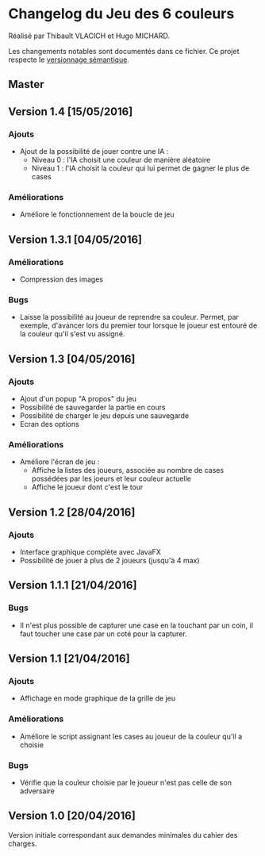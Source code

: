 # Changelog du Jeu des 6 couleurs

Réalisé par Thibault VLACICH et Hugo MICHARD.

Les changements notables sont documentés dans ce fichier. Ce projet respecte le [versionnage sémantique](http://semver.org/).

## Master

## Version 1.4 [15/05/2016]

### Ajouts
- Ajout de la possibilité de jouer contre une IA :
	- Niveau 0 : l'IA choisit une couleur de manière aléatoire
	- Niveau 1 : l'IA choisit la couleur qui lui permet de gagner le plus de cases

### Améliorations
- Améliore le fonctionnement de la boucle de jeu

## Version 1.3.1 [04/05/2016]

### Améliorations
- Compression des images

### Bugs
- Laisse la possibilité au joueur de reprendre sa couleur. Permet, par exemple, d'avancer lors du premier tour lorsque le joueur est entouré de la couleur qu'il s'est vu assigné.

## Version 1.3 [04/05/2016]

### Ajouts
- Ajout d'un popup "A propos" du jeu
- Possibilité de sauvegarder la partie en cours
- Possibilité de charger le jeu depuis une sauvegarde
- Ecran des options

### Améliorations
- Améliore l'écran de jeu :
	- Affiche la listes des joueurs, associée au nombre de cases possédées par les joeurs et leur couleur actuelle
	- Affiche le joueur dont c'est le tour

## Version 1.2 [28/04/2016]

### Ajouts
- Interface graphique complète avec JavaFX
- Possibilité de jouer à plus de 2 joueurs (jusqu'à 4 max)

## Version 1.1.1 [21/04/2016]

### Bugs
- Il n'est plus possible de capturer une case en la touchant par un coin, il faut toucher une case par un coté pour la capturer.

## Version 1.1 [21/04/2016]

### Ajouts
- Affichage en mode graphique de la grille de jeu

### Améliorations
- Améliore le script assignant les cases au joueur de la couleur qu'il a choisie

### Bugs
- Vérifie que la couleur choisie par le joueur n'est pas celle de son adversaire

## Version 1.0 [20/04/2016]
Version initiale correspondant aux demandes minimales du cahier des charges.
